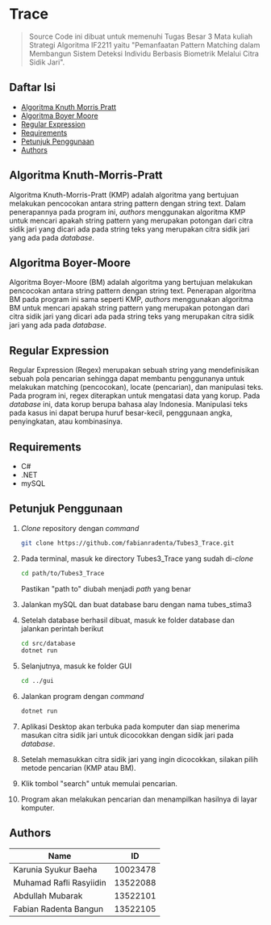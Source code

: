 # Trace

> Source Code ini dibuat untuk memenuhi Tugas Besar 3 Mata kuliah Strategi Algoritma IF2211 yaitu "Pemanfaatan Pattern Matching dalam Membangun Sistem Deteksi Individu Berbasis Biometrik Melalui Citra Sidik Jari".

## Daftar Isi

- [Algoritma Knuth Morris Pratt ](#algoritma-knuth-morris--ratt)
- [Algoritma Boyer Moore](#algoritma-boyer-moore)
- [Regular Expression](#regular-expression)
- [Requirements](#requirements)
- [Petunjuk Penggunaan](#petunjuk-penggunaan)
- [Authors](#authors)

## Algoritma Knuth-Morris-Pratt 
Algoritma Knuth-Morris-Pratt (KMP) adalah algoritma yang bertujuan melakukan pencocokan antara string pattern dengan string text. Dalam penerapannya pada program ini, <i>authors</i> menggunakan algoritma KMP untuk mencari apakah string pattern yang merupakan potongan dari citra sidik jari yang dicari ada pada string teks yang merupakan citra sidik jari yang ada pada <i>database</i>.

## Algoritma Boyer-Moore
Algoritma Boyer-Moore (BM) adalah algoritma yang bertujuan melakukan pencocokan antara string pattern dengan string text. Penerapan algoritma BM pada program ini sama seperti KMP, <i>authors</i> menggunakan algoritma BM untuk mencari apakah string pattern yang merupakan potongan dari citra sidik jari yang dicari ada pada string teks yang merupakan citra sidik jari yang ada pada <i>database</i>.


## Regular Expression
Regular Expression (Regex) merupakan sebuah string yang mendefinisikan sebuah pola pencarian sehingga dapat membantu penggunanya untuk melakukan matching (pencocokan), locate (pencarian), dan manipulasi teks. Pada program ini, regex diterapkan untuk mengatasi data yang korup. Pada <i>database</i> ini,  data korup berupa bahasa alay Indonesia. Manipulasi teks pada kasus ini dapat berupa huruf besar-kecil, penggunaan angka, penyingkatan, atau kombinasinya.

## Requirements

- C#
- .NET
- mySQL

## Petunjuk Penggunaan

1. <i>Clone</i> repository dengan <i>command</i>

   ```bash
   git clone https://github.com/fabianradenta/Tubes3_Trace.git
   ```

2. Pada terminal, masuk ke directory Tubes3_Trace yang sudah di-<i>clone</i>


   ```bash
   cd path/to/Tubes3_Trace
   ```

   Pastikan "path to" diubah menjadi <i>path</i> yang benar

3. Jalankan mySQL dan buat database baru dengan nama tubes_stima3

4. Setelah database berhasil dibuat, masuk ke folder database dan jalankan perintah berikut
   ```bash
   cd src/database
   dotnet run
   ```
   
5. Selanjutnya, masuk ke folder GUI

   ```bash
   cd ../gui
   ```

4. Jalankan program dengan <i>command</i>
    ```bash
    dotnet run
    ```

5. Aplikasi Desktop akan terbuka pada komputer dan siap menerima masukan citra sidik jari untuk dicocokkan dengan sidik jari pada <i>database</i>.

6. Setelah memasukkan citra sidik jari yang ingin dicocokkan, silakan pilih metode pencarian (KMP atau BM).

7. Klik tombol "search" untuk memulai pencarian.

8. Program akan melakukan pencarian dan menampilkan hasilnya di layar komputer.

## Authors

<!-- nama dan nim -->

| Name                             | ID       |
| -------------------------------- | -------- |
| Karunia Syukur Baeha             | 10023478 |
| Muhamad Rafli Rasyiidin          | 13522088 |
| Abdullah Mubarak                 | 13522101 |
| Fabian Radenta Bangun            | 13522105 |

